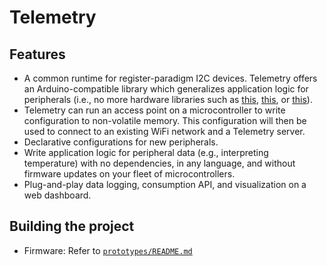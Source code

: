 # Telemetry

## Features

* A common runtime for register-paradigm I2C devices. 
  Telemetry offers an Arduino-compatible library which generalizes application logic for peripherals (i.e., no more hardware libraries such as [this](https://github.com/adafruit/Adafruit_SHT31), [this](https://github.com/adafruit/Adafruit_AMG88xx), or [this](https://github.com/adafruit/Adafruit_LIS3DH)).
* Telemetry can run an access point on a microcontroller to write configuration to non-volatile memory.
  This configuration will then be used to connect to an existing WiFi network and a Telemetry server.
* Declarative configurations for new peripherals.
* Write application logic for peripheral data (e.g., interpreting temperature) with no dependencies, in any language, and without firmware updates on your fleet of microcontrollers.
* Plug-and-play data logging, consumption API, and visualization on a web dashboard.

## Building the project

* Firmware: Refer to [`prototypes/README.md`](./prototypes/README.md)
